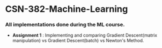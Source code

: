 # CSN-382-Machine-Learning

### All implementations done during the ML course.

- **Assignment 1** : Implementing and comparing Gradient Descent(matrix manipulation) vs Gradient Descent(batch) vs Newton's Method.
